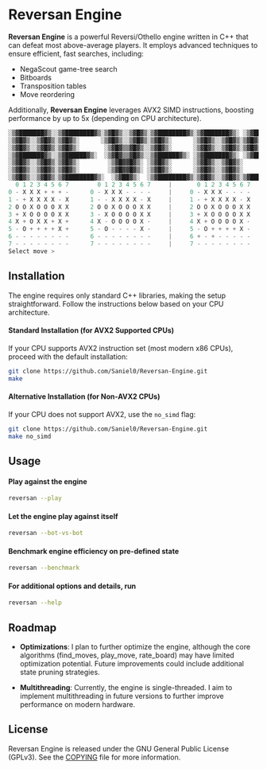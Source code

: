 <!--
  This file is part of Reversan Engine.

  Reversan Engine is free software: you can redistribute it and/or modify
  it under the terms of the GNU General Public License as published by
  the Free Software Foundation, either version 3 of the License, or
  (at your option) any later version.

  Reversan Engine is distributed in the hope that it will be useful,
  but WITHOUT ANY WARRANTY; without even the implied warranty of
  MERCHANTABILITY or FITNESS FOR A PARTICULAR PURPOSE. See the
  GNU General Public License for more details.

  You should have received a copy of the GNU General Public License
  along with Reversan Engine. If not, see <https://www.gnu.org/licenses/>.
-->

# Reversan Engine
**Reversan Engine** is a powerful Reversi/Othello engine written in C++ that can defeat most above-average players. It employs advanced techniques to ensure efficient, fast searches, including:

- NegaScout game-tree search
- Bitboards
- Transposition tables
- Move reordering

Additionally, **Reversan Engine** leverages AVX2 SIMD instructions, boosting performance by up to 5x (depending on CPU architecture).
```c++
░▒▓███████▓▒░░▒▓████████▓▒░▒▓█▓▒░░▒▓█▓▒░▒▓████████▓▒░▒▓███████▓▒░ ░▒▓███████▓▒░▒▓█▓▒░
░▒▓█▓▒░░▒▓█▓▒░▒▓█▓▒░      ░▒▓█▓▒░░▒▓█▓▒░▒▓█▓▒░      ░▒▓█▓▒░░▒▓█▓▒░▒▓█▓▒░      ░▒▓█▓▒░
░▒▓█▓▒░░▒▓█▓▒░▒▓█▓▒░       ░▒▓█▓▒▒▓█▓▒░░▒▓█▓▒░      ░▒▓█▓▒░░▒▓█▓▒░▒▓█▓▒░      ░▒▓█▓▒░
░▒▓███████▓▒░░▒▓██████▓▒░  ░▒▓█▓▒▒▓█▓▒░░▒▓██████▓▒░ ░▒▓███████▓▒░ ░▒▓██████▓▒░░▒▓█▓▒░
░▒▓█▓▒░░▒▓█▓▒░▒▓█▓▒░        ░▒▓█▓▓█▓▒░ ░▒▓█▓▒░      ░▒▓█▓▒░░▒▓█▓▒░      ░▒▓█▓▒░▒▓█▓▒░
░▒▓█▓▒░░▒▓█▓▒░▒▓█▓▒░        ░▒▓█▓▓█▓▒░ ░▒▓█▓▒░      ░▒▓█▓▒░░▒▓█▓▒░      ░▒▓█▓▒░▒▓█▓▒░
░▒▓█▓▒░░▒▓█▓▒░▒▓████████▓▒░  ░▒▓██▓▒░  ░▒▓████████▓▒░▒▓█▓▒░░▒▓█▓▒░▒▓███████▓▒░░▒▓█▓▒░
  0 1 2 3 4 5 6 7        0 1 2 3 4 5 6 7     |       0 1 2 3 4 5 6 7
0 - X X X + + + -      0 - X X X - - - -     |     0 - X X X - - - - 
1 - + X X X X - X      1 - - X X X X - X     |     1 - + X X X X - X     WHITE
2 O O X O O O X X      2 O O X O O O X X     |     2 O O X O O O X X     17
3 + X O O O O X X      3 - X O O O O X X     |     3 + X O O O O X X 
4 X + O X X + X +      4 X - O O O O X -     |     4 X + O O O O X - 
5 - O + + + + X +      5 - O - - - - X -     |     5 - O + + + + X -     BLACK
6 - - - - - - - -      6 - - - - - - - -     |     6 + - + - - - - -     14
7 - - - - - - - -      7 - - - - - - - -     |     7 - - - - - - - - 
Select move > 
```

## Installation
The engine requires only standard C++ libraries, making the setup straightforward. Follow the instructions below based on your CPU architecture.

#### Standard Installation (for AVX2 Supported CPUs)

If your CPU supports AVX2 instruction set (most modern x86 CPUs), proceed with the default installation:
```bash
git clone https://github.com/Saniel0/Reversan-Engine.git
make
```
#### Alternative Installation (for Non-AVX2 CPUs)
If your CPU does not support AVX2, use the `no_simd` flag:
```bash
git clone https://github.com/Saniel0/Reversan-Engine.git
make no_simd
```

## Usage
#### Play against the engine
```bash
reversan --play
```
#### Let the engine play against itself
```bash
reversan --bot-vs-bot
```
#### Benchmark engine efficiency on pre-defined state
```bash
reversan --benchmark
```
#### For additional options and details, run
```bash
reversan --help
```

## Roadmap
- **Optimizations**: I plan to further optimize the engine, although the core algorithms (find_moves, play_move, rate_board) may have limited optimization potential. Future improvements could include additional state pruning strategies.

- **Multithreading**: Currently, the engine is single-threaded. I aim to implement multithreading in future versions to further improve performance on modern hardware.

## License
Reversan Engine is released under the GNU General Public License (GPLv3). See the [COPYING](./COPYING) file for more information.
